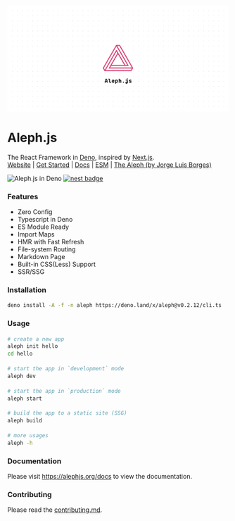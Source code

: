 ![Aleph Poster](./design/poster.svg)

# Aleph.js

The React Framework in [Deno](https://deno.land), inspired by [Next.js](https://nextjs.org).
<br>
[Website](https://alephjs.org) | [Get Started](https://alephjs.org/docs/get-started)  | [Docs](https://alephjs.org/docs) | [ESM](https://esm.sh) | [The Aleph  (by Jorge Luis Borges)](http://www.phinnweb.org/links/literature/borges/aleph.html)

![Aleph.js in Deno](https://github.com/postui/aleph.js/workflows/Aleph.js%20in%20Deno/badge.svg)
[![nest badge](https://nest.land/badge.svg)](https://nest.land/package/aleph)

### Features
- Zero Config
- Typescript in Deno
- ES Module Ready
- Import Maps
- HMR with Fast Refresh
- File-system Routing
- Markdown Page
- Built-in CSS(Less) Support
- SSR/SSG

### Installation
```bash
deno install -A -f -n aleph https://deno.land/x/aleph@v0.2.12/cli.ts
```

### Usage
```bash
# create a new app
aleph init hello
cd hello

# start the app in `development` mode
aleph dev

# start the app in `production` mode
aleph start

# build the app to a static site (SSG)
aleph build

# more usages
aleph -h
```

### Documentation
Please visit https://alephjs.org/docs to view the documentation.

### Contributing
Please read the [contributing.md](CONTRIBUTING.md).
